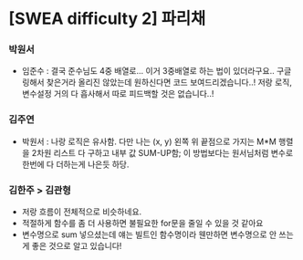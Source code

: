 # [SWEA difficulty 2] 파리채

### 박원서
- 임준수 : 결국 준수님도 4중 배열로... 이거 3중배열로 하는 법이 있더라구요.. 구글링해서 찾은거라 올리진 않았는데 원하신다면 코드 보여드리겠습니다..! 저랑 로직, 변수설정 거의 다 흡사해서 따로 피드백할 것은 없습니다..!

### 김주연 

- 박원서 : 나랑 로직은 유사함. 다만 나는 (x, y) 왼쪽 위 끝점으로 가지는 M*M 행렬을 2차원 리스트 다 구하고 내부 값 SUM-UP함; 이 방법보다는 원서님처럼 변수로 한번에 다 더하는게 나은듯 하당.

  
### 김한주 > 김관형 
- 저랑 흐름이 전체적으로 비슷하네요.
- 적절하게 함수를 좀 더 사용하면 불필요한 for문을 줄일 수 있을 것 같아요
- 변수명으로 sum 넣으셨는데 얘는 빌트인 함수명이라 웬만하면 변수명으로 안 쓰는게 좋은 것으로 알고 있습니다!
